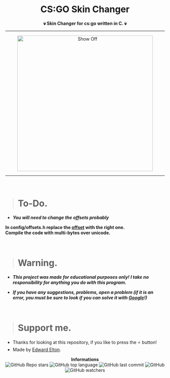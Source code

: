 <h1 align="center">CS:GO Skin Changer</h1>

<p align='center'>
    <b>💀 Skin Changer for cs:go written in C. 💀</b>
</p>

----

<p align="center">
    <img src="https://win.gg/cdn-cgi/image/width=1591,height=899,fit=crop,quality=80,format=auto,onerror=redirect,metadata=none/wp-content/uploads/2021/08/how-to-trade-and-sell-csgo-skins-for-real-money-outside-of-steam.png" alt="Show Off" width="428">
</p>

---

<br/>

> # To-Do.

* ***You will need to change the offsets probably***

**In config/offsets.h replace the <a href="https://github.com/frk1/hazedumper/blob/master/csgo.hpphttps://github.com/frk1/hazedumper/blob/master/csgo.hpp">offset</a> with the right one.** <br/>
**Compile the code with multi-bytes over unicode.**

<br/>

> # Warning.

* ***This project was made for educational purposes only! I take no responsibility for anything you do with this program.***

* ***If you have any suggestions, problems, open a problem (if it is an error, you must be sure to look if you can solve it with [Google](https://giybf.com)!)***

<br/>

> # Support me.

* Thanks for looking at this repository, if you like to press the ⭐ button!
* Made by [Edward Elton](https://github.com/edwardelton).

<p align="center">
    <b>Informations</b><br>
    <img alt="GitHub Repo stars" src="https://img.shields.io/github/stars/edwardelton/CS:GO-SkinChanger?color=313131">
    <img alt="GitHub top language" src="https://img.shields.io/github/languages/top/edwardelton/CS:GO-SkinChanger?color=313131">
    <img alt="GitHub last commit" src="https://img.shields.io/github/last-commit/edwardelton/CS:GO-SkinChanger?color=313131">
    <img alt="GitHub" src="https://img.shields.io/github/license/edwardelton/CS:GO-SkinChanger?color=313131">
    <img alt="GitHub watchers" src="https://img.shields.io/github/watchers/edwardelton/CS:GO-SkinChanger?color=313131">
</p>
